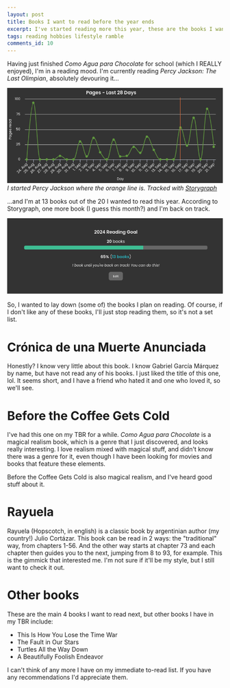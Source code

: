 ```yaml
---
layout: post
title: Books I want to read before the year ends
excerpt: I've started reading more this year, these are the books I want to read before the new year.
tags: reading hobbies lifestyle ramble
comments_id: 10
---
```


Having just finished *Como Agua para Chocolate* for school (which I REALLY enjoyed), I'm in a reading mood. I'm currently reading *Percy Jackson: The Last Olimpian*, absolutely devouring it...

![A graph of the amount of pages read each day for the last 28 days](../assets/images/2024-09-21-books-i-want-to-read-2024/graph.png)
_I started Percy Jackson where the orange line is. Tracked with [Storygraph](https://app.thestorygraph.com)_

...and I'm at 13 books out of the 20 I wanted to read this year. According to Storygraph, one more book (I guess this month?) and I'm back on track.

![2024 Reading Goal, 13/20 books, 65%](../assets/images/2024-09-21-books-i-want-to-read-2024/reading-goal.png)

So, I wanted to lay down (some of) the books I plan on reading. Of course, if I don't like any of these books, I'll just stop reading them, so it's not a set list.

# Crónica de una Muerte Anunciada

Honestly? I know very little about this book. I know Gabriel García Márquez by name, but have not read any of his books. I just liked the title of this one, lol. It seems short, and I have a friend who hated it and one who loved it, so we'll see.

# Before the Coffee Gets Cold

I've had this one on my TBR for a while. *Como Agua para Chocolate* is a magical realism book, which is a genre that I just discovered, and looks really interesting. I love realism mixed with magical stuff, and didn't know there was a genre for it, even though I have been looking for movies and books that feature these elements.

Before the Coffee Gets Cold is also magical realism, and I've heard good stuff about it.

# Rayuela

Rayuela (Hopscotch, in english) is a classic book by argentinian author (my country!) Julio Cortázar. This book can be read in 2 ways: the "traditional" way, from chapters 1-56. And the other way starts at chapter 73 and each chapter then guides you to the next, jumping from 8 to 93, for example. This is the gimmick that interested me. I'm not sure if it'll be my style, but I still want to check it out.

# Other books

These are the main 4 books I want to read next, but other books I have in my TBR include:
- This Is How You Lose the Time War
- The Fault in Our Stars 
- Turtles All the Way Down 
- A Beautifully Foolish Endeavor 

I can't think of any more I have on my immediate to-read list. If you have any recommendations I'd appreciate them.